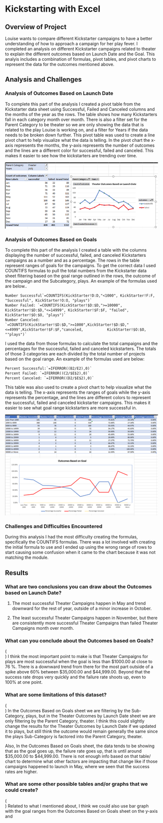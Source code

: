# Kickstarting with Excel

## Overview of Project

  Louise wants to compare different Kickstarter campaigns to have a better understanding of how to approach a campaign for her play fever. I completed an analysis on different Kickstarter campaigns related to theater to explain the different outcomes based on Launch Date and the Goal. This analyis includes a combination of formulas, pivot tables, and pivot charts to represent the data for the outcomes mentioned above.  

## Analysis and Challenges

### Analysis of Outcomes Based on Launch Date

  To complete this part of the analysis I created a pivot table from the Kickstarter data sheet using Successful, Failed and Canceled columns and the months of the year as the rows. The table shows how many Kickstarters fall in each category month over month. There is also a filter set for the Parent Category to be theater so we are only showing the data that is related to the play Louise is working on, and a filter for Years if the data needs to be broken down further. This pivot table was used to create a line pivot chart to help visualize what the data is telling. In the pivot chart the x-axis represents the months, the y-axis represents the number of outcomes and the lines are a different color for successful, failed and canceled. This makes it easier to see how the kickstarters are trending over time. 
  
  ![Outcomes Based on Launch Date](https://github.com/ericajini/kickstarter-analysis/blob/main/reference1.png)
  
### Analysis of Outcomes Based on Goals

  To complete this part of the analysis I created a table with the columns displaying the number of successful, failed, and canceled Kickstarters campaigns as a number and as a percentage. The rows in the table represent ranges of goals for the campaigns. To get the correct data I used COUNTIFS formulas to pull the total numbers from the Kickstarter data sheet flitering based on the goal range outlined in the rows, the outcome of the campaign and the Subcategory, plays. An example of the formulas used are below.. 
  
    Number Successful`=COUNTIFS(KickStarter!D:D,"<1000", KickStarter!F:F, "Successful", KickStarter!O:O, "plays")`
    Number Failed: `=COUNTIFS(KickStarter!$D:$D,">=10000", KickStarter!$D:$D,"<=14999", KickStarter!$F:$F, "failed",         KickStarter!$O:$O, "plays")`
    Number Canceled: `=COUNTIFS(KickStarter!$D:$D,">=1000",KickStarter!$D:$D,"<=4999",KickStarter!$F:$F,"canceled,           KickStarter!$O:$O, ""plays")`


  I used the data from those formulas to calculate the total campaigns and the percentages for the successful, failed and canceled kickstarters. The totals of those 3 categories are each divided by the total number of projects based on the goal range. An example of the formulas used are below: 
  
    Percent Successful:`=IFERROR((B2/E2),0)` 
    Percent Failed: `=IFERROR((C2/$E$2),0)`
    Percent Canceled: `=IFERROR((D2/$E$2),0)`

  This table was also used to create a pivot chart to help visualize what the data is telling. The x-axis represents the ranges of goals while the y-axis represents the percentage, and the lines are different colors to represent the successful, failed and canceled kickstarter campaigns. This makes it easier to see what goal range kickstarters are more successful in.  
  
  ![Outcomes Based on Goal](https://github.com/ericajini/kickstarter-analysis/blob/main/reference2.png)

### Challenges and Difficulties Encountered
  
  During this analysis I had the most difficulty creating the formulas, specifically the COUNTIFS formulas. There was a lot involved with creating the initial formula to use and I ended up using the wrong range of rows to start causing some confusion when it came to the chart because it was not matching the module.

## Results

### What are two conclusions you can draw about the Outcomes based on Launch Date?

1. The most successful Theater Campaigns happen in May and trend downward for the rest of year, outside of a minor increase in October.

2. The least successful Theater Campaigns happen in November, but there are consistently more successful Theater Campaigns than failed Theater Campaigns month over month. 

### What can you conclude about the Outcomes based on Goals?
( <br> )
  I think the most important point to make is that Theater Campaigns for plays are most successful when the goal is less than $1000.00 at close to 76 %. There is a downward trend from there for the most part outside of a spike above 60% between $35,000.00 and $44,999.00. Beyond that the success rate drops very quickly and the failure rate shoots up, even to 100% at one point.  

### What are some limitations of this dataset?
( <br> )
  In the Outcomes Based on Goals sheet we are filtering by the Sub-Category, plays, but in the Theater Outcomes by Launch Date sheet we are only filtering by the Parent Category, theater. I think this could slightly change the results for the Theater Outcomes by Launch Date if we updated it to plays, but still think the outcome would remain generally the same since the plays Sub-Category is factored into the Parent Category, theater.
  
  Also, In the Outcomes Based on Goals sheet, the data tends to be showing that as the goal goes up, the failure rate goes up, that is until around $35,000.00 to $44,999.00. There is not enough info based on that table/ chart to determine what other factors are impacting that change like if those campaigns happened to launch in May, where we seen that the success rates are higher. 

### What are some other possible tables and/or graphs that we could create?
( <br> )
  Related to what I mentioned about, I think we could also use bar graph with the goal ranges from the Outcomes Based on Goals sheet on the y-axis and 
